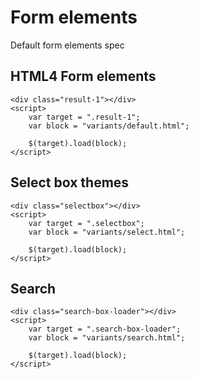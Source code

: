 ﻿# Form elements

Default form elements spec

## HTML4 Form elements

```example
<div class="result-1"></div>
<script>
	var target = ".result-1";
	var block = "variants/default.html";
	
	$(target).load(block);
</script>
```

## Select box themes

```example
<div class="selectbox"></div>
<script>
	var target = ".selectbox";
	var block = "variants/select.html";
	
	$(target).load(block);
</script>
```

## Search

```example
<div class="search-box-loader"></div>
<script>
	var target = ".search-box-loader";
	var block = "variants/search.html";
	
	$(target).load(block);
</script>
```
